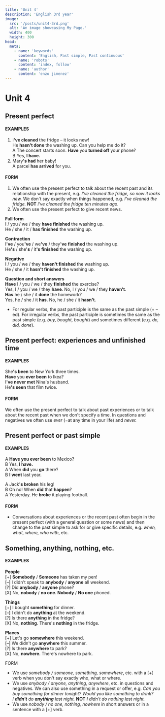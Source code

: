 ```yaml
---
title: 'Unit 4'
description: 'English 3rd year'
image:
  src: '/posts/unit4-3rd.png'
  alt: 'An image showcasing My Page.'
  width: 400
  height: 300
head:
  meta:
    - name: 'keywords'
      content: 'English, Past simple, Past continuous'
    - name: 'robots'
      content: 'index, follow'
    - name: 'author'
      content: 'enzo jimenez'
---
```

# Unit 4

## Present perfect

#### EXAMPLES
1.  I<b>'ve cleaned</b> the fridge – it looks new!  
    He **hasn't done** the washing up. Can you help me do it?  
    A The concert starts soon. **Have** you **turned off** your phone?  
    B Yes, **I have.**
2.  Mary<b>'s had</b> her baby!  
    A parcel **has arrived** for you.

#### FORM
1.  We often use the present perfect to talk about the recent past and its relationship with the present, e.g. 
_I've cleaned the fridge, so now it looks new._ We don't say exactly when things happened, e.g. 
_I've cleaned the fridge._ **NOT** _I've cleaned the fridge ten minutes ago._
2.  We often use the present perfect to give recent news.

**Full form**  
I / you / we / they **have finished** the washing up.  
He / she / it / **has finished** the washing up.

**Contraction**  
I<b>'ve</b> / you<b>'ve</b> / we<b>'ve</b> / they<b>'ve</b> **finished** the washing up.  
He<b>'s</b> / she<b>'s</b> / it<b>'s</b> **finished** the washing up. 

**Negative**  
I / you / we / they **haven't finished** the washing up.   
He / she / it **hasn't finished** the washing up.   

**Question and short answers**  
**Have** I / you / we / they **finished** the exercise?   
Yes, I / you / we / they **have**. No, I / you / we / they **haven't**.  
**Has** he / she / it **done** the homework?   
Yes, he / she / it **has**. No, he / she / it **hasn't**.  

-   For regular verbs, the past participle is the same as the past simple (+ –ed). For irregular verbs, the past participle
 is sometimes the same as the past simple (e.g. _buy, bought, bought_) and sometimes different (e.g. _do, did, done_).

## Present perfect: experiences and unfinished time

#### EXAMPLES
She<b>'s been</b> to New York three times.  
**Have** you **ever been** to Ikea?  
I<b>'ve never met</b> Nina's husband.  
He<b>'s seen</b> that film twice.

#### FORM
We often use the present perfect to talk about past experiences or to talk about the recent past when we don't specify a time. 
In questions and negatives we often use _ever_ (=at any time in your life) and _never._

## Present perfect or past simple

#### EXAMPLES
A **Have you ever been** to Mexico?  
B Yes, **I have.**  
A When **did** you **go** there?   
B I **went** last year.

A Jack<b>'s broken</b> his leg!   
B Oh no! When **did** that **happen**?  
A Yesterday. He **broke** it playing football.

#### FORM
-   Conversations about experiences or the recent past often begin in the present perfect (with a general question or some news) and
    then change to the past simple to ask for or give specific details, e.g. _when, what, where, who with_, etc.

## Something, anything, nothing, etc.

#### EXAMPLES
**People**  
\[+\] **Somebody** / **Someone** has taken my pen!  
\[–\] I didn't speak to **anybody** / **anyone** all weekend.  
\[?\] Did **anybody** / **anyone** phone?  
\[X\] No, **nobody** / **no one. Nobody** / **No one** phoned.

**Things**  
\[+\] I bought **something** for dinner.  
\[–\] I didn't do **anything** at the weekend.  
\[?\] Is there **anything** in the fridge?  
\[X\] No, **nothing**. There's **nothing** in the fridge.

**Places**  
\[+\] Let's go **somewhere** this weekend.  
\[–\] We didn't go **anywhere** this summer.  
\[?\] Is there **anywhere** to park?  
\[X\] No, **nowhere**. There's nowhere to park.

FORM
- We use _somebody / someone, something, somewhere_, etc. with a \[+\] verb when you don't say exactly who, what or where.
- We use _anybody / anyone, anything, anywhere_, etc. in questions and negatives. We can also use something in a request or 
offer, e.g. _Can you buy something for dinner tonight? Would you like something to drink?_  
_I **didn't** do **anything** last night._ **NOT** _I didn't do nothing last night._
- We use _nobody / no one, nothing, nowhere_ in short answers or in a sentence with a \[+\] verb.